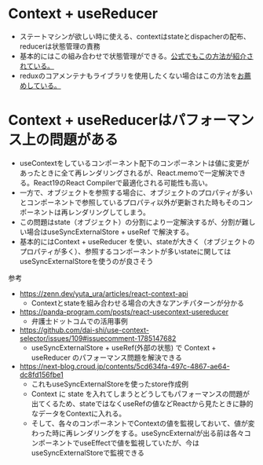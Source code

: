 # Context + useReducer
- ステートマシンが欲しい時に使える、contextはstateとdispacherの配布、reducerは状態管理の責務
- 基本的にはこの組み合わせで状態管理ができる。[公式でもこの方法が紹介されている。](https://ja.react.dev/learn/scaling-up-with-reducer-and-context)
- reduxのコアメンテナもライブラリを使用したくない場合はこの方法を[お薦めしている。](https://blog.isquaredsoftware.com/2021/01/context-redux-differences/#recommendations)

# Context + useReducerはパフォーマンス上の問題がある
- useContextをしているコンポーネント配下のコンポーネントは値に変更があったときに全て再レンダリングされるが、React.memoで一定解決できる。React19のReact Compilerで最適化される可能性も高い。
- 一方で、オブジェクトを参照する場合に、オブジェクトのプロパティが多いとコンポーネントで参照しているプロパティ以外が更新された時もそのコンポーネントは再レンダリングしてしまう。
- この問題はstate（オブジェクト）の分割により一定解決するが、分割が難しい場合はuseSyncExternalStore + useRef で解決する。
- 基本的にはContext + useReducer を使い、stateが大きく（オブジェクトのプロパティが多く）、参照するコンポーネントが多いstateに関してはuseSyncExternalStoreを使うのが良さそう

参考
- https://zenn.dev/yuta_ura/articles/react-context-api
  - Contextとstateを組み合わせる場合の大きなアンチパターンが分かる
- https://panda-program.com/posts/react-usecontext-usereducer
  - 弁護士ドットコムでの活用事例
- https://github.com/dai-shi/use-context-selector/issues/109#issuecomment-1785147682
  - useSyncExternalStore + useRef(外部の状態) で Context + useReducer のパフォーマンス問題を解決できる
- https://next-blog.croud.jp/contents/5cd634fa-497c-4867-ae64-dc8fd156fbe1
  - これもuseSyncExternalStoreを使ったstore作成例
  - Context に state を入れてしまうとどうしてもパフォーマンスの問題が出てくるため、stateではなくuseRefの値などReactから見たときに静的なデータをContextに入れる。
  - そして、各々のコンポーネントでContextの値を監視しておいて、値が変わった時に再レンダリングをする。useSyncExternalが出る前は各々コンポーネントでuseEffectで値を監視していたが、今はuseSyncExternalStoreで監視できる
